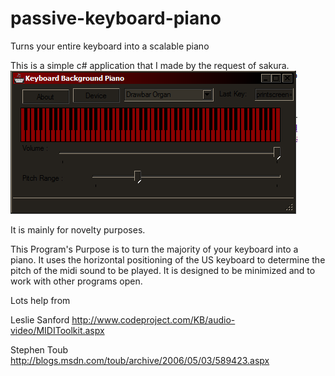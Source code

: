 # passive-keyboard-piano
Turns your entire keyboard into a scalable piano

This is a simple c# application that I made by the request of sakura.
![Preview Keyboard GUI](/keyboardgui.png "Preview Keyboard GUI")

It is mainly for novelty purposes.

This Program's Purpose is to turn the majority of your keyboard into a piano. It uses the horizontal positioning of the US keyboard to determine the pitch of the midi sound to be played. It is designed to be minimized and to work with other programs open.

Lots help from 

Leslie Sanford http://www.codeproject.com/KB/audio-video/MIDIToolkit.aspx 

Stephen Toub http://blogs.msdn.com/toub/archive/2006/05/03/589423.aspx
